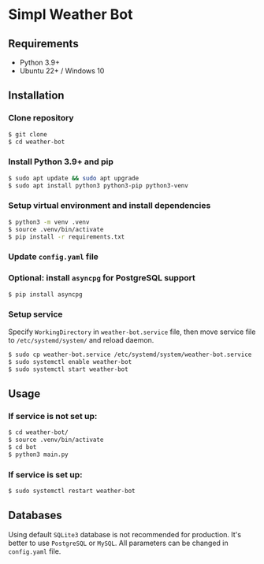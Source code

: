 # Simpl Weather Bot

## Requirements
- Python 3.9+
- Ubuntu 22+ / Windows 10

## Installation
### Clone repository
```bash
$ git clone
$ cd weather-bot
```

### Install Python 3.9+ and pip
```bash
$ sudo apt update && sudo apt upgrade
$ sudo apt install python3 python3-pip python3-venv
```

### Setup virtual environment and install dependencies
```bash
$ python3 -m venv .venv
$ source .venv/bin/activate
$ pip install -r requirements.txt
```

### Update `config.yaml` file

### Optional: install `asyncpg` for PostgreSQL support
```bash
$ pip install asyncpg
```

### Setup service
Specify `WorkingDirectory` in `weather-bot.service` file, then move service file to `/etc/systemd/system/` and reload daemon.
```bash
$ sudo cp weather-bot.service /etc/systemd/system/weather-bot.service
$ sudo systemctl enable weather-bot
$ sudo systemctl start weather-bot
```

## Usage
### If service is not set up:
```bash
$ cd weather-bot/
$ source .venv/bin/activate
$ cd bot
$ python3 main.py
```
### If service is set up:
```bash
$ sudo systemctl restart weather-bot
```

## Databases
Using default `SQLite3` database is not recommended for production. It's better to use `PostgreSQL` or `MySQL`. All parameters can be changed in `config.yaml` file.

